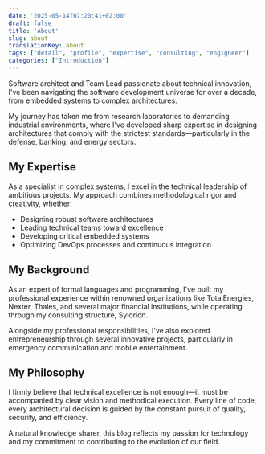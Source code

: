 ```yaml
---
date: '2025-05-14T07:20:41+02:00'
draft: false
title: 'About'
slug: about 
translationKey: about
tags: ["detail", "profile", "expertise", "consulting", "engigneer"]
categories: ["Introduction"]
---
```


Software architect and Team Lead passionate about technical innovation, I've been navigating the software development universe for over a decade, from embedded systems to complex architectures.

My journey has taken me from research laboratories to demanding industrial environments, where I've developed sharp expertise in designing architectures that comply with the strictest standards—particularly in the defense, banking, and energy sectors.

## My Expertise

As a specialist in complex systems, I excel in the technical leadership of ambitious projects. My approach combines methodological rigor and creativity, whether:
- Designing robust software architectures
- Leading technical teams toward excellence
- Developing critical embedded systems
- Optimizing DevOps processes and continuous integration

## My Background

As an expert of formal languages and programming, I've built my professional experience within renowned organizations like TotalEnergies, Nexter, Thales, and several major financial institutions, while operating through my consulting structure, Sylorion.

Alongside my professional responsibilities, I've also explored entrepreneurship through several innovative projects, particularly in emergency communication and mobile entertainment.

## My Philosophy

I firmly believe that technical excellence is not enough—it must be accompanied by clear vision and methodical execution. Every line of code, every architectural decision is guided by the constant pursuit of quality, security, and efficiency.

A natural knowledge sharer, this blog reflects my passion for technology and my commitment to contributing to the evolution of our field.